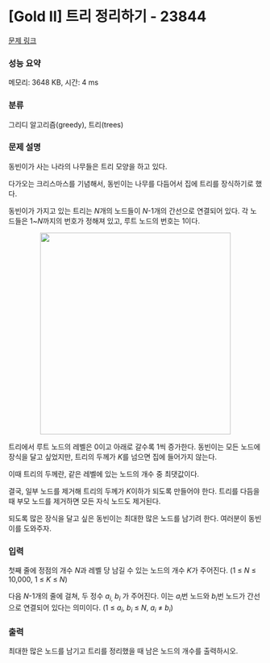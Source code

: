 # [Gold II] 트리 정리하기 - 23844 

[문제 링크](https://www.acmicpc.net/problem/23844) 

### 성능 요약

메모리: 3648 KB, 시간: 4 ms

### 분류

그리디 알고리즘(greedy), 트리(trees)

### 문제 설명

<p>동빈이가 사는 나라의 나무들은 트리 모양을 하고 있다.</p>

<p>다가오는 크리스마스를 기념해서, 동빈이는 나무를 다듬어서 집에 트리를 장식하기로 했다.</p>

<p>동빈이가 가지고 있는 트리는 <em>N</em>개의 노드들이 <em>N</em>-1개의 간선으로 연결되어 있다. 각 노드들은 1~<em>N</em>까지의 번호가 정해져 있고, 루트 노드의 번호는 1이다.</p>

<p style="text-align: center;"><img alt="" src="https://upload.acmicpc.net/ac51d9c3-4168-4138-b911-15bfff692ca9/-/preview/" style="height: 400px; width: 378px;"></p>

<p>트리에서 루트 노드의 레벨은 0이고 아래로 갈수록 1씩 증가한다. 동빈이는 모든 노드에 장식을 달고 싶었지만, 트리의 두께가 <em>K</em>를 넘으면 집에 들어가지 않는다.</p>

<p>이때 트리의 두께란, 같은 레벨에 있는 노드의 개수 중 최댓값이다.</p>

<p>결국, 일부 노드를 제거해 트리의 두께가 <em>K</em>이하가 되도록 만들어야 한다. 트리를 다듬을 때 부모 노드를 제거하면 모든 자식 노드도 제거된다.</p>

<p>되도록 많은 장식을 달고 싶은 동빈이는 최대한 많은 노드를 남기려 한다. 여러분이 동빈이를 도와주자.</p>

### 입력 

 <p>첫째 줄에 정점의 개수 <em>N</em>과 레벨 당 남길 수 있는 노드의 개수 <em>K</em>가 주어진다. (1 ≤ <em>N </em>≤ 10,000, 1 ≤ <em>K</em> ≤ <em>N</em>) </p>

<p>다음 <em>N</em>-1개의 줄에 걸쳐, 두 정수 <em>a</em><sub><em>i</em>,</sub> <em>b<sub>i</sub></em> 가 주어진다. 이는 <em>a<sub>i</sub></em>번 노드와 <em>b<sub>i</sub></em>번 노드가 간선으로 연결되어 있다는 의미이다. (1 ≤ <em>a<sub>i</sub></em>, <em>b<sub>i</sub></em> ≤ <em>N</em>, <em>a<sub>i</sub></em> ≠ <em>b<sub>i</sub></em>) </p>

### 출력 

 <p>최대한 많은 노드를 남기고 트리를 정리했을 때 남은 노드의 개수를 출력하시오.</p>

